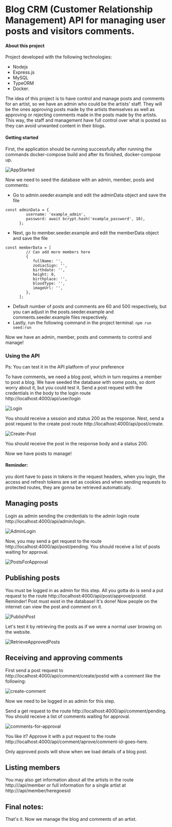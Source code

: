 # Blog CRM (Customer Relationship Management) API for managing user posts and visitors comments.

#### About this project
Project developed with the following technologies:
* Nodejs
* Express.js
* MySQL
* TypeORM
* Docker.

The idea of this project is to have control and manage posts and comments for an artist, so we have an admin who could be the artists' staff. They will be the ones approving posts made by the artists themselves
as well as approving or rejecting comments made in the posts made by the artists.
This way, the staff and management have full control over what is posted so they can avoid unwanted content in their blogs.


#### Getting started
First, the application should be running successfully after running the commands docker-compose build and after its finished, docker-compose up.

![AppStarted](https://i.ibb.co/ZMsDjJq/Captura-de-tela-2024-09-20-105439.png)

Now we need to seed the database with an admin, member, posts and comments:
- Go to admin.seeder.example and edit the adminData object and save the file
```
const adminData = {
         username: 'example_admin',
         password: await bcrypt.hash('example_password', 10),
      };
```
- Next, go to member.seeder.example and edit the memberData object and save the file
```
const memberData = [
         // Can add more members here
         {
            fullName: '',
            zodiacSign: '',
            birthdate: '',
            height: 0,
            birthplace: '',
            bloodType: '',
            imageUrl: '',
         },
      ];
```
- Default number of posts and comments are 60 and 500 respectively, but you can adjust in the posts.seeder.example and comments.seeder.example files respectively.
- Lastly, run the following command in the project terminal:
```npm run seed:run```

Now we have an admin, member, posts and comments to control and manage!


### Using the API

Ps: You can test it in the API platform of your preference

To have comments, we need a blog post, which in turn requires a member to post a blog. We have seeded the database with some posts, so dont worry about it, but you could test it.
Send a post request with the credentials in the body to the login route http://localhost:4000/api/user/login

![Login](https://i.ibb.co/jhPSj6G/Captura-de-tela-2024-09-20-093423.png)

You should receive a session and status 200 as the response.
Nest, send a post request to the create post route http://localhost:4000/api/post/create.

![Create-Post](https://i.ibb.co/5x4rQFB/Captura-de-tela-2024-09-20-094002.png)

You should receive the post in the response body and a status 200.

Now we have posts to manage!

#### Reminder:
you dont have to pass in tokens in the request headers, when you login, the access and refresh tokens are set as cookies and when sending requests to protected routes, they are gonna be retrieved automatically.

## Managing posts
Login as admin sending the credentials to the admin login route http://localhost:4000/api/admin/login.

![AdminLogin](https://i.ibb.co/35KJXKW/Captura-de-tela-2024-09-20-094833.png)

Now, you may send a get request to the route http://localhost:4000/api/post/pending. You should receive a list of posts waiting for approval.

![PostsForApproval](https://i.ibb.co/vYtCF16/Captura-de-tela-2024-09-20-095217.png)

## Publishing posts
You must be logged in as admin for this step.
All you gotta do is send a put request to the route http://localhost:4000/api/post/approve/*postid*. Reminder! Post must exist in the database! It's done! Now people on the internet can view the post and comment on it.

![PublishPost](https://i.ibb.co/GM3VyNF/Captura-de-tela-2024-09-20-100743.png)

Let's test it by retrieving the posts as if we were a normal user browing on the website.

![RetrieveApprovedPosts](https://i.ibb.co/Smtn2JK/Captura-de-tela-2024-09-20-101049.png)

## Receiving and approving comments
First send a post request to http://localhost:4000/api/comment/create/postid with a comment like the following:

![create-comment](https://i.ibb.co/cCY8GD3/Captura-de-tela-2024-09-20-105909.png)

Now we need to be logged in as admin for this step.

Send a get request to the route http://localhost:4000/api/comment/pending. You should receive a list of comments waiting for approval.

![comments-for-approval](https://i.ibb.co/KV18rWY/Captura-de-tela-2024-09-20-110254.png)

You like it? Approve it with a put request to the route http://localhost:4000/api/comment/aprove/comment-id-goes-here.



Only approved posts will show when we load details of a blog post.

## Listing members
You may also get information about all the artists in the route http://<your-host-goes-here>/api/member or full information for a single artist at http://<your-host-goes-here>/api/member/heregoesid



## Final notes:

That's it. Now we manage the blog and comments of an artist.

